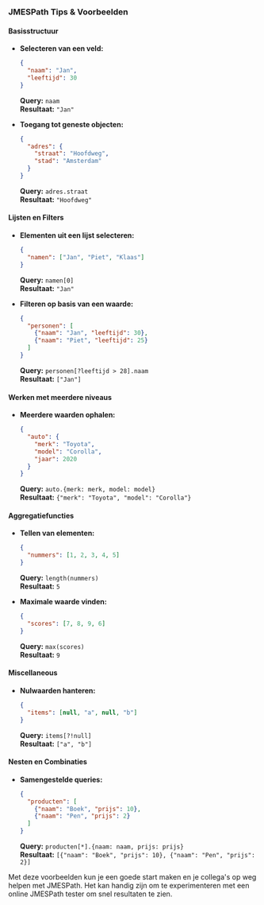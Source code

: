 

### JMESPath Tips & Voorbeelden

#### Basisstructuur
- **Selecteren van een veld:**
  ```json
  {
    "naam": "Jan",
    "leeftijd": 30
  }
  ```
  **Query:** `naam`  
  **Resultaat:** `"Jan"`

- **Toegang tot geneste objecten:**
  ```json
  {
    "adres": {
      "straat": "Hoofdweg",
      "stad": "Amsterdam"
    }
  }
  ```
  **Query:** `adres.straat`  
  **Resultaat:** `"Hoofdweg"`

#### Lijsten en Filters
- **Elementen uit een lijst selecteren:**
  ```json
  {
    "namen": ["Jan", "Piet", "Klaas"]
  }
  ```
  **Query:** `namen[0]`  
  **Resultaat:** `"Jan"`

- **Filteren op basis van een waarde:**
  ```json
  {
    "personen": [
      {"naam": "Jan", "leeftijd": 30},
      {"naam": "Piet", "leeftijd": 25}
    ]
  }
  ```
  **Query:** `personen[?leeftijd > 28].naam`  
  **Resultaat:** `["Jan"]`

#### Werken met meerdere niveaus
- **Meerdere waarden ophalen:**
  ```json
  {
    "auto": {
      "merk": "Toyota",
      "model": "Corolla",
      "jaar": 2020
    }
  }
  ```
  **Query:** `auto.{merk: merk, model: model}`  
  **Resultaat:** `{"merk": "Toyota", "model": "Corolla"}`

#### Aggregatiefuncties
- **Tellen van elementen:**
  ```json
  {
    "nummers": [1, 2, 3, 4, 5]
  }
  ```
  **Query:** `length(nummers)`  
  **Resultaat:** `5`

- **Maximale waarde vinden:**
  ```json
  {
    "scores": [7, 8, 9, 6]
  }
  ```
  **Query:** `max(scores)`  
  **Resultaat:** `9`

#### Miscellaneous
- **Nulwaarden hanteren:**
  ```json
  {
    "items": [null, "a", null, "b"]
  }
  ```
  **Query:** `items[?!null]`  
  **Resultaat:** `["a", "b"]`

#### Nesten en Combinaties
- **Samengestelde queries:**
  ```json
  {
    "producten": [
      {"naam": "Boek", "prijs": 10},
      {"naam": "Pen", "prijs": 2}
    ]
  }
  ```
  **Query:** `producten[*].{naam: naam, prijs: prijs}`  
  **Resultaat:** `[{"naam": "Boek", "prijs": 10}, {"naam": "Pen", "prijs": 2}]`

Met deze voorbeelden kun je een goede start maken en je collega's op weg helpen met JMESPath. Het kan handig zijn om te experimenteren met een online JMESPath tester om snel resultaten te zien.
